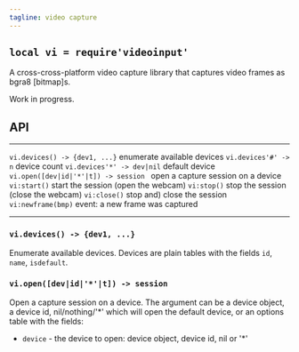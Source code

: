 ```yaml
---
tagline: video capture
---
```


## `local vi = require'videoinput'`

A cross-cross-platform video capture library that captures video frames
as bgra8 [bitmap]s.

<warn>Work in progress.</warn>

## API

--------------------------------------- --------------------------------------
`vi.devices() -> {dev1, ...}`           enumerate available devices
`vi.devices'#' -> n`                    device count
`vi.devices'*' -> dev|nil`              default device
`vi.open([dev|id|'*'|t]) -> session `   open a capture session on a device
`vi:start()`                            start the session (open the webcam)
`vi:stop()`                             stop the session (close the webcam)
`vi:close()`                            stop and) close the session
`vi:newframe(bmp)`                      event: a new frame was captured
--------------------------------------- --------------------------------------

### `vi.devices() -> {dev1, ...}`

Enumerate available devices. Devices are plain tables with the fields
`id`, `name`, `isdefault`.

### `vi.open([dev|id|'*'|t]) -> session`

Open a capture session on a device. The argument can be a device object,
a device id, nil/nothing/'*' which will open the default device,
or an options table with the fields:

* `device` - the device to open: device object, device id, nil or '*'
